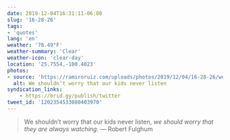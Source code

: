 ```yaml
---
date: 2019-12-04T16:31:11-06:00
slug: '16-28-26'
tags:
- 'quotes'
lang: 'en'
weather: '78.49°F'
weather-summary: 'Clear'
weather-icon: 'clear-day'
location: '25.7554,-100.4023'
photos:
- source: 'https://ramiroruiz.com/uploads/photos/2019/12/04/16-28-26/we-shouldn-t-worry-that-our-kids-never-listen.png'
  alt: We shouldn’t worry that our kids never listen
syndication_links:
    - https://brid.gy/publish/twitter
tweet_id: '1202354533080403970'
---
```

> We shouldn’t worry that our kids never listen, *we should worry that they are always watching.*
— Robert Fulghum


